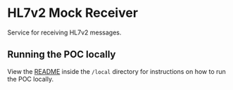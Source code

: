 # HL7v2 Mock Receiver

Service for receiving HL7v2 messages. 

## Running the POC locally
View the [README](../local/README.md) inside the `/local` directory for instructions on how to run the POC locally.


